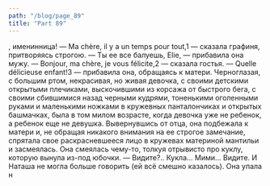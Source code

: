 ```yaml
---
path: "/blog/page_89"
title: "Part 89"
---
```


, именинница!
— Ma chère, il у a un temps pour tout,1 — сказала графиня, притворяясь строгою. — Ты ее все балуешь, Еlіе, — прибавила она мужу.
— Bonjour, ma chère, je vous félicite,2 — сказала гостья. — Quelle délicieuse enfant!3 — прибавила она, обращаясь к матери.
Черноглазая, с большим ртом, некрасивая, но живая девочка, с своими детскими открытыми плечиками, выскочившими из корсажа от быстрого бега, с своими сбившимися назад черными кудрями, тоненькими оголенными руками и маленькими ножками в кружевных панталончиках и открытых башмачках, была в том милом возрасте, когда девочка уже не ребенок, а ребенок еще не девушка. Вывернувшись от отца, она подбежала к матери и, не обращая никакого внимания на ее строгое замечание, спрятала свое раскрасневшееся лицо в кружевах материной мантильи и засмеялась. Она смеялась чему-то, толкуя отрывисто про куклу, которую вынула из-под юбочки.
— Видите?.. Кукла... Мими... Видите.
И Наташа не могла больше говорить (ей всё смешно казалось). Она упала н
